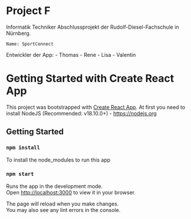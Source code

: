 # Project F
Informatik Techniker Abschlussprojekt der Rudolf-Diesel-Fachschule in Nürnberg.

    Name: SportConnect

Entwickler der App:
    - Thomas
    - Rene
    - Lisa
    - Valentin


# Getting Started with Create React App

This project was bootstrapped with [Create React App](https://github.com/facebook/create-react-app).
At first you need to install NodeJS (Recommended: v18.10.0+) - https://nodejs.org

## Getting Started

### `npm install`
To install the node_modules to run this app


### `npm start`

Runs the app in the development mode.\
Open [http://localhost:3000](http://localhost:3000) to view it in your browser.

The page will reload when you make changes.\
You may also see any lint errors in the console.

